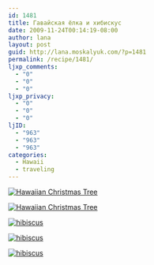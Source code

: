 ```yaml
---
id: 1481
title: Гавайская ёлка и хибискус
date: 2009-11-24T00:14:19-08:00
author: lana
layout: post
guid: http://lana.moskalyuk.com/?p=1481
permalink: /recipe/1481/
ljxp_comments:
  - "0"
  - "0"
  - "0"
ljxp_privacy:
  - "0"
  - "0"
  - "0"
ljID:
  - "963"
  - "963"
  - "963"
categories:
  - Hawaii
  - traveling
---
```

<a class="flickr-image alignnone" title="Hawaiian Christmas Tree" href="http://www.flickr.com/photos/67405678@N00/4129742041/" target="_blank"><img src="http://farm3.static.flickr.com/2718/4129742041_23ac35e16c.jpg" alt="Hawaiian Christmas Tree" /></a>

<a class="flickr-image alignnone" title="Hawaiian Christmas Tree" href="http://www.flickr.com/photos/67405678@N00/4130507498/" target="_blank"><img src="http://farm3.static.flickr.com/2677/4130507498_ec77aa3bf8.jpg" alt="Hawaiian Christmas Tree" /></a>

<a class="flickr-image alignnone" title="hibiscus" href="http://www.flickr.com/photos/67405678@N00/4129741235/" target="_blank"><img src="http://farm3.static.flickr.com/2543/4129741235_57ebd25d50.jpg" alt="hibiscus" /></a>

<a class="flickr-image alignnone" title="hibiscus" href="http://www.flickr.com/photos/67405678@N00/4130506406/" target="_blank"><img src="http://farm3.static.flickr.com/2784/4130506406_3940fcb3b0.jpg" alt="hibiscus" /></a>

<a class="flickr-image alignnone" title="hibiscus" href="http://www.flickr.com/photos/67405678@N00/4129743733/" target="_blank"><img src="http://farm3.static.flickr.com/2665/4129743733_c0d2e6f33f.jpg" alt="hibiscus" /></a>